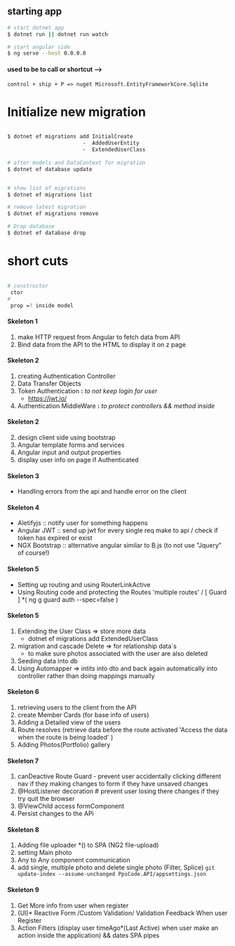 
## starting app

```bash
# start dotnet app
$ dotnet run || dotnet run watch

# start angular side
$ ng serve --host 0.0.0.0

```


#### used to be to call or shortcut -->

``` control + ship + P => nuget Microsoft.EntityFrameworkCore.Sqlite ```

# Initialize new migration  
```bash

$ dotnet ef migrations add InitialCreate 
                        -  AddedUserEntity
                        -  ExtendedUserClass
                        
# after models and DataContext for migration
$ dotnet ef database update


# show list of migrations
$ dotnet ef migrations list

# remove latest migration 
$ dotnet ef migrations remove

# Drop database 
$ dotnet ef database drop
```

# short cuts
```bash

# constructor 
 ctor
#
 prop =? inside model

```


#### Skeleton 1
1. make HTTP request from Angular to fetch data from API 
2. Bind data from the API to the HTML to display it on z page 

#### Skeleton 2
1. creating Authentication Controller
2. Data Transfer Objects
3. Token Authentication **:** *to not keep login for user*
    - https://jwt.io/
4. Authentication MiddleWare **:** *to protect controllers && method inside*

#### Skeleton 2
2. design client side using bootstrap 
2. Angular template forms and services
4. Angular input and output properties
3. display user info on page if Authenticated 

#### Skeleton 3
- Handling errors from the api and handle error on the client

#### Skeleton 4
- Aletifyjs :: notify user for something happens
- Angular JWT :: send up jwt for every single req make to api / check if token has expired or exist
- NGX Bootstrap :: alternative angular similar to B.js (to not use "Jquery" of course!)

#### Skeleton 5
- Setting up routing and using RouterLinkActive
- Using Routing code and protecting the Routes 'multiple routes' / [ Guard ]
*( ng g guard auth --spec=false )

#### Skeleton 5
1. Extending the User Class => store more data
    - dotnet ef migrations add ExtendedUserClass
2. migration and cascade Delete => for relationship data`s 
    - to make sure photos associated with the user are also deleted
3. Seeding data into db
4. Using Automapper => intits into dto and back again automatically into controller rather than doing mappings manually

#### Skeleton 6
1. retrieving users to the client from the API
2. create Member Cards (for base info of users)
3. Adding a Detailed view of the users
4. Route resolves (retrieve data before the route activated 'Access the data when the route is being loaded' ) 
5. Adding Photos(Portfolio) gallery

#### Skeleton 7
1. canDeactive Route Guard - prevent user accidentally clicking different nav if they making changes to form if they have unsaved changes     
2. @HostListener decoration  # prevent user losing there changes if they try quit the browser
3. @ViewChild access formComponent 
4. Persist changes to the APi

#### Skeleton 8
1. Adding file uploader *() to SPA (NG2 file-upload)
3. setting Main photo
4. Any to Any component communication
5. add single, multiple photo and delete single photo (Filter, Splice) 
``` git update-index --assume-unchanged PpsCode.API/appsettings.json ```

#### Skeleton 9
1. Get More info from user when register
2. (UI)* Reactive Form /Custom Validation/ Validation Feedback When user Register
3. Action Filters (display user timeAgo*(Last Active) when user make an action inside the application) && dates SPA pipes